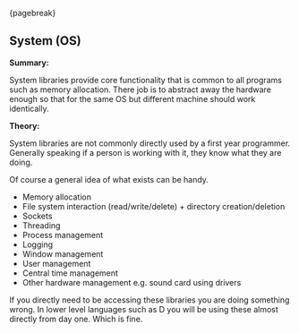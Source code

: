 {pagebreak}

## System (OS)
**Summary:**

System libraries provide core functionality that is common to all programs such as memory allocation. There job is to abstract away the hardware enough so that for the same OS but different machine should work identically.

**Theory:**

System libraries are not commonly directly used by a first year programmer. Generally speaking if a person is working with it, they know what they are doing.

Of course a general idea of what exists can be handy.

* Memory allocation
* File system interaction (read/write/delete) + directory creation/deletion
* Sockets
* Threading
* Process management
* Logging
* Window management
* User management
* Central time management
* Other hardware management e.g. sound card using drivers

If you directly need to be accessing these libraries you are doing something wrong. In lower level languages such as D you will be using these almost directly from day one. Which is fine.